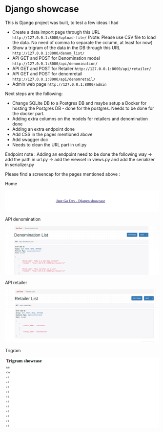 # Django showcase 

This is Django project was built, to test a few ideas I had

- Create a data import page through this URL `http://127.0.0.1:8000/upload-file/` (Note: Please use CSV file to load the data. No need of comma to separate the column, at least for now)
- Show a trigram of the data in the DB through this URL `http://127.0.0.1:8000/denom_list/`
- API GET and POST for Denomination model `http://127.0.0.1:8000/api/denomination/`
- API GET and POST for Retailer `http://127.0.0.1:8000/api/retailer/`
- API GET and POST for denomretail `http://127.0.0.1:8000/api/denomretail/`
- Admin web page `http://127.0.0.1:8000/admin`



Next steps are the following: 

- Change SQLite DB to a Postgres DB and maybe setup a Docker for hosting the Postgres DB - done for the postgres. Needs to be done for the docker part.
- Adding extra columns on the models for retailers and denomination done
- Adding an extra endpoint done
- Add CSS in the pages mentioned above
- Add swagger doc
- Needs to clean the URL part in url.py

Endpoint note : Adding an endpoint need to be done the following way -> add the path in url.py -> add the viewset in views.py and add the serializer in serializer.py

Please find a screencap for the pages mentioned above :

Home

![screenshot](welcome.png)

API denomination

![screenshot](api_denomination.png)

API retailer

![screenshot](api_retailer.png)

Trigram

![screenshot](denom.png)


